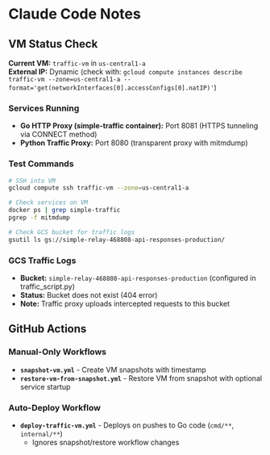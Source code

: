 # Claude Code Notes

## VM Status Check

**Current VM:** `traffic-vm` in `us-central1-a`  
**External IP:** Dynamic (check with: `gcloud compute instances describe traffic-vm --zone=us-central1-a --format='get(networkInterfaces[0].accessConfigs[0].natIP)'`)

### Services Running
- **Go HTTP Proxy (simple-traffic container):** Port 8081 (HTTPS tunneling via CONNECT method)
- **Python Traffic Proxy:** Port 8080 (transparent proxy with mitmdump)

### Test Commands
```bash
# SSH into VM
gcloud compute ssh traffic-vm --zone=us-central1-a

# Check services on VM
docker ps | grep simple-traffic
pgrep -f mitmdump

# Check GCS bucket for traffic logs
gsutil ls gs://simple-relay-468808-api-responses-production/
```

### GCS Traffic Logs
- **Bucket:** `simple-relay-468808-api-responses-production` (configured in traffic_script.py)
- **Status:** Bucket does not exist (404 error)
- **Note:** Traffic proxy uploads intercepted requests to this bucket

## GitHub Actions

### Manual-Only Workflows
- **`snapshot-vm.yml`** - Create VM snapshots with timestamp
- **`restore-vm-from-snapshot.yml`** - Restore VM from snapshot with optional service startup

### Auto-Deploy Workflow  
- **`deploy-traffic-vm.yml`** - Deploys on pushes to Go code (`cmd/**`, `internal/**`)
  - Ignores snapshot/restore workflow changes